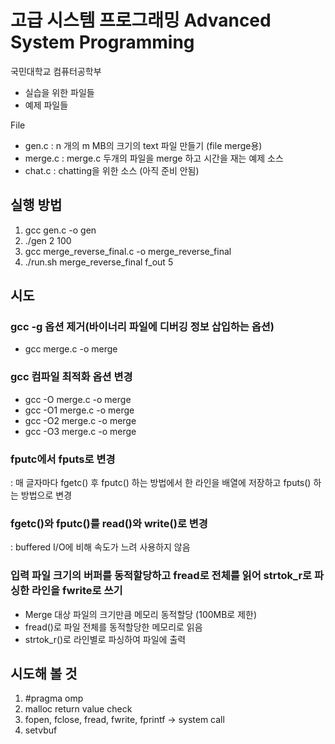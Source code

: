 # 고급 시스템 프로그래밍 Advanced System Programming

국민대학교 컴퓨터공학부

- 실습을 위한 파일들
- 예제 파일들
 
File

- gen.c   : n 개의  m MB의 크기의 text 파일 만들기 (file merge용)
- merge.c : merge.c 두개의 파일을 merge 하고 시간을 재는 예제 소스 
- chat.c  : chatting을 위한 소스 (아직 준비 안됨)

## 실행 방법
1. gcc gen.c -o gen
2. ./gen 2 100
3. gcc merge_reverse_final.c -o merge_reverse_final
4. ./run.sh merge_reverse_final f_out 5

## 시도

### gcc -g 옵션 제거(바이너리 파일에 디버깅 정보 삽입하는 옵션)
- gcc merge.c -o merge

### gcc 컴파일 최적화 옵션 변경
- gcc -O merge.c -o merge
- gcc -O1 merge.c -o merge
- gcc -O2 merge.c -o merge
- gcc -O3 merge.c -o merge

### fputc에서 fputs로 변경
: 매 글자마다 fgetc() 후 fputc() 하는 방법에서 한 라인을 배열에 저장하고 fputs() 하는 방법으로 변경

### fgetc()와 fputc()를 read()와 write()로 변경
: buffered I/O에 비해 속도가 느려 사용하지 않음

### 입력 파일 크기의 버퍼를 동적할당하고 fread로 전체를 읽어 strtok_r로 파싱한 라인을 fwrite로 쓰기
- Merge 대상 파일의 크기만큼 메모리 동적할당 (100MB로 제한)
- fread()로 파일 전체를 동적할당한 메모리로 읽음
- strtok_r()로 라인별로 파싱하여 파일에 출력

## 시도해 볼 것
1. #pragma omp
2. malloc return value check
3. fopen, fclose, fread, fwrite, fprintf -> system call
4. setvbuf
